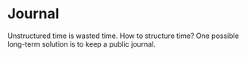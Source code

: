 # Journal
Unstructured time is wasted time. How to structure time? One possible long-term solution is to keep a public journal.

